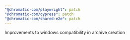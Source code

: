 ```yaml
---
"@chromatic-com/playwright": patch
"@chromatic-com/cypress": patch
"@chromatic-com/shared-e2e": patch
---
```


Improvements to windows compatibility in archive creation
